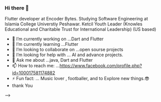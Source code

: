 ### Hi there 👋
Flutter developer at Encoder Bytes.
Studying Software Engineering at Islamia College Universtiy Peshawar.
Ketcil Youth Leader (Knowles Educational and Charitable Trust for International Leadership) (US based)

- 🔭 I’m currently working on ...Dart and Flutter
- 🌱 I’m currently learning ...Flutter
- 👯 I’m looking to collaborate on ...open sourse projects
- 🤔 I’m looking for help with ... AI and advance projects.
- 💬 Ask me about ...java, Dart and Flutter
- 📫 How to reach me: ...https://www.facebook.com/profile.php?id=100017581174882
- ⚡ Fun fact: ... Music lover , footballer, and to Explore new things.😎
- thank You

-->

